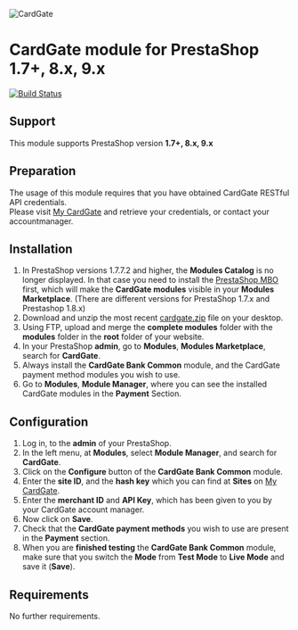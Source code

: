 ![CardGate](https://cdn.curopayments.net/thumb/200/logos/cardgate.png)

# CardGate module for PrestaShop 1.7+, 8.x, 9.x 

[![Build Status](https://travis-ci.org/cardgate/prestashop17.svg?branch=master)](https://travis-ci.org/cardgate/prestashop17)

## Support

This module supports PrestaShop version **1.7+, 8.x, 9.x**

## Preparation

The usage of this module requires that you have obtained CardGate RESTful API credentials.  
Please visit [My CardGate](https://my.cardgate.com/) and retrieve your credentials, or contact your accountmanager.

## Installation

1. In PrestaShop versions 1.7.7.2 and higher, the **Modules Catalog** is no longer displayed. In that case you need to install the [PrestaShop MBO](https://github.com/PrestaShopCorp/ps_mbo) first, which will make the **CardGate modules** visible in your **Modules Marketplace**. (There are different versions for PrestaShop 1.7.x and Prestashop 1.8.x)
2. Download and unzip the most recent [cardgate.zip](https://github.com/cardgate/prestashop17/releases) file on your desktop.
3. Using FTP, upload and merge the **complete modules** folder with the **modules** folder in the **root** folder of your website.
4. In your PrestaShop **admin**, go to **Modules**, **Modules Marketplace**, search for **CardGate**.
5. Always install the **CardGate Bank Common** module, and the CardGate payment method modules you wish to use.
6. Go to **Modules**, **Module Manager**, where you can see the installed CardGate modules in the **Payment** Section.

## Configuration

1. Log in, to the **admin** of your PrestaShop.
2. In the left menu, at **Modules**, select **Module Manager**, and search for **CardGate**.
3. Click on the **Configure** button of the **CardGate Bank Common** module.
4. Enter the **site ID**, and the **hash key** which you can find at **Sites** on [My CardGate](https://my.cardgate.com/).
5. Enter the **merchant ID** and **API Key**, which has been given to you by your CardGate account manager.
6. Now click on **Save**. 
7. Check that the **CardGate payment methods** you wish to use are present in the **Payment** section.
8. When you are **finished testing** the **CardGate Bank Common** module, make sure that you switch the **Mode** from **Test Mode** to **Live Mode** and save it (**Save**).

## Requirements

No further requirements.
